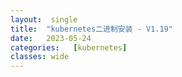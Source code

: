 ```yaml
---
layout:  single
title:  "kubernetes二进制安装 - V1.19"
date:   2023-05-24 
categories:   [kubernetes]
classes: wide
---
```


